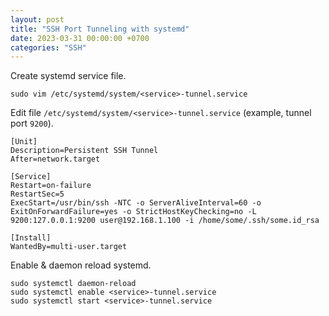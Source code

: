 ```yaml
---
layout: post
title: "SSH Port Tunneling with systemd"
date: 2023-03-31 00:00:00 +0700
categories: "SSH"
---
```


Create systemd service file.
```
sudo vim /etc/systemd/system/<service>-tunnel.service
```

Edit file `/etc/systemd/system/<service>-tunnel.service` (example, tunnel port `9200`).
```
[Unit]
Description=Persistent SSH Tunnel
After=network.target

[Service]
Restart=on-failure
RestartSec=5
ExecStart=/usr/bin/ssh -NTC -o ServerAliveInterval=60 -o ExitOnForwardFailure=yes -o StrictHostKeyChecking=no -L 9200:127.0.0.1:9200 user@192.168.1.100 -i /home/some/.ssh/some.id_rsa

[Install]
WantedBy=multi-user.target
```

Enable & daemon reload systemd.
```
sudo systemctl daemon-reload
sudo systemctl enable <service>-tunnel.service
sudo systemctl start <service>-tunnel.service
```

